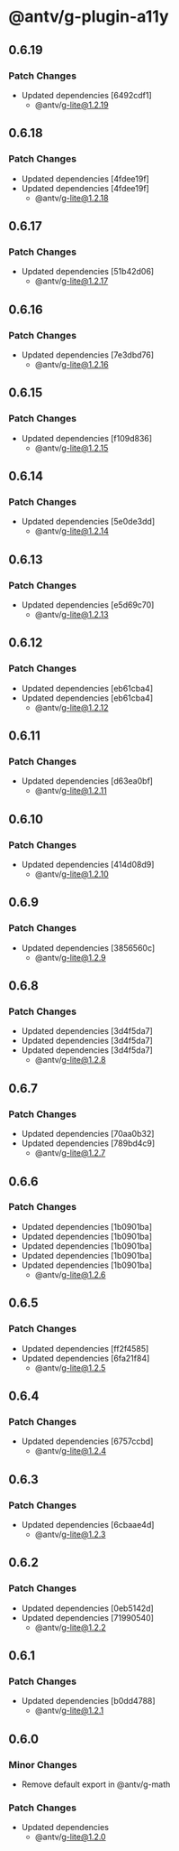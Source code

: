 # @antv/g-plugin-a11y

## 0.6.19

### Patch Changes

-   Updated dependencies [6492cdf1]
    -   @antv/g-lite@1.2.19

## 0.6.18

### Patch Changes

-   Updated dependencies [4fdee19f]
-   Updated dependencies [4fdee19f]
    -   @antv/g-lite@1.2.18

## 0.6.17

### Patch Changes

-   Updated dependencies [51b42d06]
    -   @antv/g-lite@1.2.17

## 0.6.16

### Patch Changes

-   Updated dependencies [7e3dbd76]
    -   @antv/g-lite@1.2.16

## 0.6.15

### Patch Changes

-   Updated dependencies [f109d836]
    -   @antv/g-lite@1.2.15

## 0.6.14

### Patch Changes

-   Updated dependencies [5e0de3dd]
    -   @antv/g-lite@1.2.14

## 0.6.13

### Patch Changes

-   Updated dependencies [e5d69c70]
    -   @antv/g-lite@1.2.13

## 0.6.12

### Patch Changes

-   Updated dependencies [eb61cba4]
-   Updated dependencies [eb61cba4]
    -   @antv/g-lite@1.2.12

## 0.6.11

### Patch Changes

-   Updated dependencies [d63ea0bf]
    -   @antv/g-lite@1.2.11

## 0.6.10

### Patch Changes

-   Updated dependencies [414d08d9]
    -   @antv/g-lite@1.2.10

## 0.6.9

### Patch Changes

-   Updated dependencies [3856560c]
    -   @antv/g-lite@1.2.9

## 0.6.8

### Patch Changes

-   Updated dependencies [3d4f5da7]
-   Updated dependencies [3d4f5da7]
-   Updated dependencies [3d4f5da7]
    -   @antv/g-lite@1.2.8

## 0.6.7

### Patch Changes

-   Updated dependencies [70aa0b32]
-   Updated dependencies [789bd4c9]
    -   @antv/g-lite@1.2.7

## 0.6.6

### Patch Changes

-   Updated dependencies [1b0901ba]
-   Updated dependencies [1b0901ba]
-   Updated dependencies [1b0901ba]
-   Updated dependencies [1b0901ba]
-   Updated dependencies [1b0901ba]
    -   @antv/g-lite@1.2.6

## 0.6.5

### Patch Changes

-   Updated dependencies [ff2f4585]
-   Updated dependencies [6fa21f84]
    -   @antv/g-lite@1.2.5

## 0.6.4

### Patch Changes

-   Updated dependencies [6757ccbd]
    -   @antv/g-lite@1.2.4

## 0.6.3

### Patch Changes

-   Updated dependencies [6cbaae4d]
    -   @antv/g-lite@1.2.3

## 0.6.2

### Patch Changes

-   Updated dependencies [0eb5142d]
-   Updated dependencies [71990540]
    -   @antv/g-lite@1.2.2

## 0.6.1

### Patch Changes

-   Updated dependencies [b0dd4788]
    -   @antv/g-lite@1.2.1

## 0.6.0

### Minor Changes

-   Remove default export in @antv/g-math

### Patch Changes

-   Updated dependencies
    -   @antv/g-lite@1.2.0
